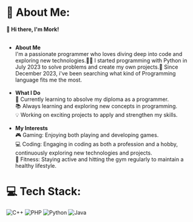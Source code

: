 # 💫 About Me:
**👋 Hi there, I'm Mork!**<br><br>
+ **About Me**<br>I'm a passionate programmer who loves diving deep into code and exploring new technologies.👨‍💻 I started programming with Python in July 2023 to solve problems and create my own projects.🐍 Since December 2023, i've been searching what kind of Programming language fits me the most. <br><br>
+ **What I Do**<br>🌟 Currently learning to absolve my diploma as a programmer.  <br>📚 Always learning and exploring new concepts in programming.  <br>💡 Working on exciting projects to apply and strengthen my skills.  <br><br>
+ **My Interests**<br>🎮 Gaming: Enjoying both playing and developing games.  <br>💻 Coding: Engaging in coding as both a profession and a hobby, continuously exploring new technologies and projects.  <br>💪 Fitness: Staying active and hitting the gym regularly to maintain a healthy lifestyle.  <br>

# **💻 Tech Stack**:
![C++](https://img.shields.io/badge/c++-%2300599C.svg?style=for-the-badge&logo=c%2B%2B&logoColor=white) ![PHP](https://img.shields.io/badge/php-%23777BB4.svg?style=for-the-badge&logo=php&logoColor=white) ![Python](https://img.shields.io/badge/python-3670A0?style=for-the-badge&logo=python&logoColor=ffdd54) ![Java](https://img.shields.io/badge/java-%23ED8B00.svg?style=for-the-badge&logo=openjdk&logoColor=white)

<!-- Proudly created with GPRM ( https://gprm.itsvg.in ) -->
